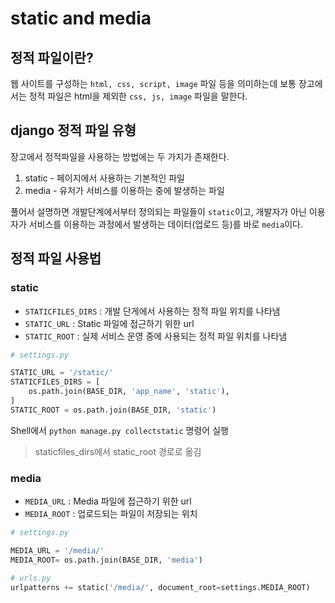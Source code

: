static and media
===

정적 파일이란?
---

웹 사이트를 구성하는 `html, css, script, image` 파일 등을 의미하는데 보통 장고에서는 정적 파일은 html을 제외한 `css, js, image` 파일을 말한다.

django 정적 파일 유형
---

장고에서 정적파일을 사용하는 방법에는 두 가지가 존재한다.

1. static - 페이지에서 사용하는 기본적인 파일
2. media - 유저가 서비스를 이용하는 중에 발생하는 파일

풀어서 설명하면 개발단계에서부터 정의되는 파일들이 `static`이고, 개발자가 아닌 이용자가 서비스를 이용하는 과정에서 발생하는 데이터(업로드 등)를 바로 `media`이다.

정적 파일 사용법
---

### static

- `STATICFILES_DIRS` : 개발 단게에서 사용하는 정적 파일 위치를 나타냄
- `STATIC_URL` : Static 파일에 접근하기 위한 url
- `STATIC_ROOT` : 실제 서비스 운영 중에 사용되는 정적 파일 위치를 나타냄

```python
# settings.py

STATIC_URL = '/static/'
STATICFILES_DIRS = [
	os.path.join(BASE_DIR, 'app_name', 'static'),
]
STATIC_ROOT = os.path.join(BASE_DIR, 'static')
```

Shell에서 `python manage.py collectstatic` 명령어 실행

> staticfiles_dirs에서 static_root 경로로 옮김


### media

- `MEDIA_URL` : Media 파일에 접근하기 위한 url
- `MEDIA_ROOT` : 업로드되는 파일이 저장되는 위치

```python
# settings.py

MEDIA_URL = '/media/'
MEDIA_ROOT= os.path.join(BASE_DIR, 'media')
```

```python
# urls.py
urlpatterns += static('/media/', document_root=settings.MEDIA_ROOT)
```